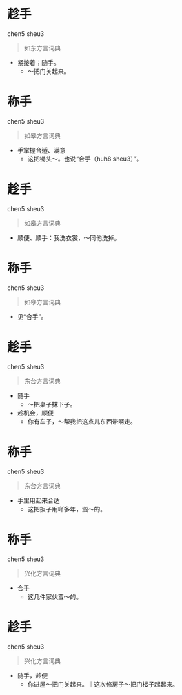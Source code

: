 # 趁手
chen5 sheu3
> 如东方言词典
- 紧接着；随手。
  - ～把门关起来。

# 称手
chen5 sheu3
> 如皋方言词典
- 手掌握合适、满意
  - 这把锄头～。也说“合手（huh8 sheu3）”。

# 趁手
chen5 sheu3
> 如皋方言词典
- 顺便、顺手：我洗衣裳，～同他洗掉。

# 称手
chen5 sheu3
> 如皋方言词典
- 见“合手”。

# 趁手
chen5 sheu3
> 东台方言词典
- 随手
  - ～把桌子抹下子。
- 趁机会，顺便
  - 你有车子，～帮我把这点儿东西带啊走。

# 称手
chen5 sheu3
> 东台方言词典
- 手里用起来合适
  - 这把扳子用吖多年，蛮～的。

# 称手
chen5 sheu3
> 兴化方言词典
- 合手
  - 这几件家伙蛮～的。

# 趁手
chen5 sheu3
> 兴化方言词典
- 随手，趁便
  - 你进屋～把门关起来。｜这次修房子～把门楼子起起来。
